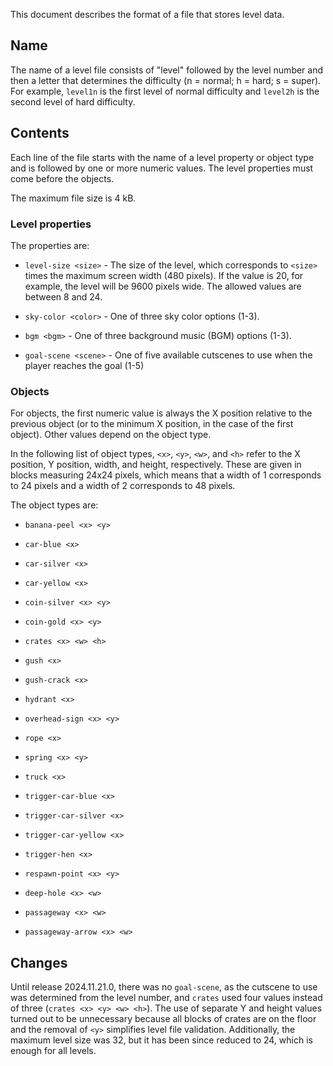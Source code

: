 This document describes the format of a file that stores level data.


## Name

The name of a level file consists of "level" followed by the level number and
then a letter that determines the difficulty (n = normal; h = hard; s = super).
For example, ``level1n`` is the first level of normal difficulty and ``level2h``
is the second level of hard difficulty.


## Contents

Each line of the file starts with the name of a level property or object type
and is followed by one or more numeric values. The level properties must come
before the objects.

The maximum file size is 4 kB.


### Level properties

The properties are:

* `level-size <size>` - The size of the level, which corresponds to ``<size>``
  times the maximum screen width (480 pixels). If the value is 20, for example,
  the level will be 9600 pixels wide. The allowed values are between 8 and 24.

* `sky-color <color>` - One of three sky color options (1-3).

* `bgm <bgm>` - One of three background music (BGM) options (1-3).

* `goal-scene <scene>` - One of five available cutscenes to use when the player
  reaches the goal (1-5)


### Objects

For objects, the first numeric value is always the X position relative to the
previous object (or to the minimum X position, in the case of the first object).
Other values depend on the object type.

In the following list of object types, `<x>`, `<y>`, `<w>`, and `<h>` refer to
the X position, Y position, width, and height, respectively. These are given in
blocks measuring 24x24 pixels, which means that a width of 1 corresponds to 24
pixels and a width of 2 corresponds to 48 pixels.

The object types are:

* `banana-peel <x> <y>`

* `car-blue <x>`

* `car-silver <x>`

* `car-yellow <x>`

* `coin-silver <x> <y>`

* `coin-gold <x> <y>`

* `crates <x> <w> <h>`

* `gush <x>`

* `gush-crack <x>`

* `hydrant <x>`

* `overhead-sign <x> <y>`

* `rope <x>`

* `spring <x> <y>`

* `truck <x>`

* `trigger-car-blue <x>`

* `trigger-car-silver <x>`

* `trigger-car-yellow <x>`

* `trigger-hen <x>`

* `respawn-point <x> <y>`

* `deep-hole <x> <w>`

* `passageway <x> <w>`

* `passageway-arrow <x> <w>`


## Changes

Until release 2024.11.21.0, there was no `goal-scene`, as the cutscene to use
was determined from the level number, and `crates` used four values instead of
three (`crates <x> <y> <w> <h>`). The use of separate Y and height values turned
out to be unnecessary because all blocks of crates are on the floor and the
removal of `<y>` simplifies level file validation. Additionally, the maximum
level size was 32, but it has been since reduced to 24, which is enough for all
levels.

